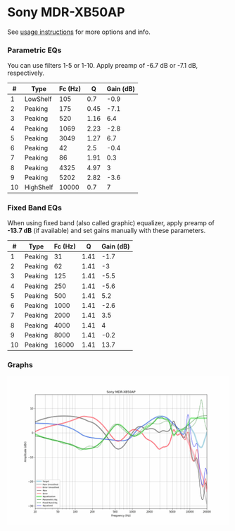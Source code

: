 # Sony MDR-XB50AP
See [usage instructions](https://github.com/jaakkopasanen/AutoEq#usage) for more options and info.

### Parametric EQs
You can use filters 1-5 or 1-10. Apply preamp of -6.7 dB or -7.1 dB, respectively.

|   # | Type      |   Fc (Hz) |    Q |   Gain (dB) |
|-----|-----------|-----------|------|-------------|
|   1 | LowShelf  |       105 | 0.7  |        -0.9 |
|   2 | Peaking   |       175 | 0.45 |        -7.1 |
|   3 | Peaking   |       520 | 1.16 |         6.4 |
|   4 | Peaking   |      1069 | 2.23 |        -2.8 |
|   5 | Peaking   |      3049 | 1.27 |         6.7 |
|   6 | Peaking   |        42 | 2.5  |        -0.4 |
|   7 | Peaking   |        86 | 1.91 |         0.3 |
|   8 | Peaking   |      4325 | 4.97 |         3   |
|   9 | Peaking   |      5202 | 2.82 |        -3.6 |
|  10 | HighShelf |     10000 | 0.7  |         7   |

### Fixed Band EQs
When using fixed band (also called graphic) equalizer, apply preamp of **-13.7 dB** (if available) and set gains manually with these parameters.

|   # | Type    |   Fc (Hz) |    Q |   Gain (dB) |
|-----|---------|-----------|------|-------------|
|   1 | Peaking |        31 | 1.41 |        -1.7 |
|   2 | Peaking |        62 | 1.41 |        -3   |
|   3 | Peaking |       125 | 1.41 |        -5.5 |
|   4 | Peaking |       250 | 1.41 |        -5.6 |
|   5 | Peaking |       500 | 1.41 |         5.2 |
|   6 | Peaking |      1000 | 1.41 |        -2.6 |
|   7 | Peaking |      2000 | 1.41 |         3.5 |
|   8 | Peaking |      4000 | 1.41 |         4   |
|   9 | Peaking |      8000 | 1.41 |        -0.2 |
|  10 | Peaking |     16000 | 1.41 |        13.7 |

### Graphs
![](./Sony%20MDR-XB50AP.png)
